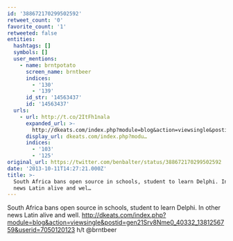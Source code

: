 ```yaml
---
id: '388672170299502592'
retweet_count: '0'
favorite_count: '1'
retweeted: false
entities:
  hashtags: []
  symbols: []
  user_mentions:
    - name: brntpotato
      screen_name: brntbeer
      indices:
        - '130'
        - '139'
      id_str: '14563437'
      id: '14563437'
  urls:
    - url: http://t.co/2ItFh1nala
      expanded_url: >-
        http://dkeats.com/index.php?module=blog&action=viewsingle&postid=gen21Srv8Nme0_40332_1381256759&userid=7050120123
      display_url: dkeats.com/index.php?modu…
      indices:
        - '103'
        - '125'
original_url: https://twitter.com/benbalter/status/388672170299502592
date: '2013-10-11T14:27:21.000Z'
title: >-
  South Africa bans open source in schools, student to learn Delphi. In other
  news Latin alive and wel…
---
```


South Africa bans open source in schools, student to learn Delphi. In other news Latin alive and well. http://dkeats.com/index.php?module=blog&action=viewsingle&postid=gen21Srv8Nme0_40332_1381256759&userid=7050120123 h/t @brntbeer